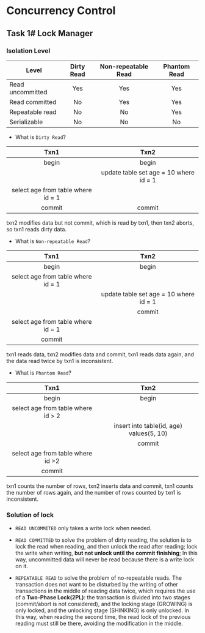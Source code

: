 # Concurrency Control

## Task 1# Lock Manager

### Isolation Level

| Level            | Dirty Read | Non-repeatable Read | Phantom Read |
|------------------|:----------:|:-------------------:|:------------:|
| Read uncommitted |     Yes    |         Yes         |      Yes     |
| Read committed   |     No     |         Yes         |      Yes     |
| Repeatable read  |     No     |          No         |      Yes     |
| Serializable     |     No     |          No         |      No      |

- What is `Dirty Read`?

|                Txn1                |                  Txn2                  |
|:----------------------------------:|:--------------------------------------:|
|                begin               |                  begin                 |
|                                    | update table set age = 10 where id = 1 |
| select age from table where id = 1 |                                        |
|               commit               |                 commit                 |

txn2 modifies data but not commit, which is read by txn1, then txn2 aborts, so txn1 reads dirty data.

- What is `Non-repeatable Read`?

|                Txn1                |                  Txn2                  |
|:----------------------------------:|:--------------------------------------:|
|                begin               |                  begin                 |
| select age from table where id = 1 |                                        |
|                                    | update table set age = 10 where id = 1 |
|                                    |                 commit                 |
| select age from table where id = 1 |                                        |
|               commit               |                                        |

txn1 reads data, txn2 modifies data and commit, txn1 reads data again, and the data read twice by txn1 is inconsistent.

- What is `Phantom Read`?

|                Txn1                |                   Txn2                   |
|:----------------------------------:|:----------------------------------------:|
|                begin               |                   begin                  |
| select age from table where id > 2 |                                          |
|                                    | insert into table(id, age) values(5, 10) |
|                                    |                  commit                  |
|  select age from table where id >2 |                                          |
|               commit               |                                          |

txn1 counts the number of rows, txn2 inserts data and commit, txn1 counts the number of rows again, and the number of rows counted by txn1 is inconsistent.

### Solution of lock

- `READ UNCOMMITED` only takes a write lock when needed.

- `READ COMMITTED` to solve the problem of dirty reading, the solution is to lock the read when reading, and then unlock the read after reading; lock the write when writing, **but not unlock until the commit finishing**; In this way, uncommitted data will never be read because there is a write lock on it.

- `REPEATABLE READ` to solve the problem of no-repeatable reads. The transaction does not want to be disturbed by the writing of other transactions in the middle of reading data twice, which requires the use of a **Two-Phase Lock(2PL)**: the transaction is divided into two stages (commit/abort is not considered), and the locking stage (GROWING) is only locked, and the unlocking stage (SHINKING) is only unlocked. In this way, when reading the second time, the read lock of the previous reading must still be there, avoiding the modification in the middle.

